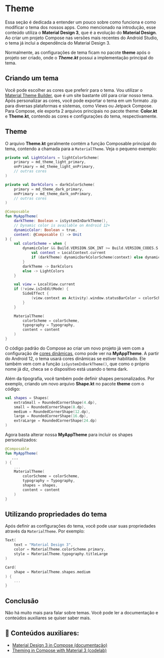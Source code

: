 # Theme

Essa seção é dedicada a entender um pouco sobre como funciona e como modificar o tema dos nossos apps. Como mencionado na introdução, esse conteúdo utiliza o **Material Design 3**, que é a evolução do **Material Design**. Ao criar um projeto Compose nas versões mais recentes do Android Studio, o tema já inclui a dependência do Material Design 3.

Normalmente, as configurações de tema ficam no pacote **theme** após o projeto ser criado, onde o ***Theme.kt*** possui a implementação principal do tema.

## Criando um tema

Você pode escolher as cores que preferir para o tema. Vou utilizar o [Material Theme Builder](https://m3.material.io/theme-builder), que é um site bastante útil para criar nosso tema. Após personalizar as cores, você pode exportar o tema em um formato .zip para diversas plataformas e sistemas, como Views ou Jetpack Compose. Para Compose, ele exporta 2 arquivos principais no pacote theme: **Color.kt** e **Theme.kt**, contendo as cores e configurações do tema, respectivamente.

## Theme

O arquivo **Theme.kt** geralmente contém a função Composable principal do tema, contendo a chamada para a ```MaterialTheme```. Veja o pequeno exemplo:

```kotlin
private val LightColors = lightColorScheme(
    primary = md_theme_light_primary,
    onPrimary = md_theme_light_onPrimary,
    // outras cores
)

private val DarkColors = darkColorScheme(
    primary = md_theme_dark_primary,
    onPrimary = md_theme_dark_onPrimary,
    // outras cores
)

@Composable
fun MyAppTheme(
    darkTheme: Boolean = isSystemInDarkTheme(),
    // Dynamic color is available on Android 12+
    dynamicColor: Boolean = true,
    content: @Composable () -> Unit
) {
    val colorScheme = when {
        dynamicColor && Build.VERSION.SDK_INT >= Build.VERSION_CODES.S -> {
            val context = LocalContext.current
            if (darkTheme) dynamicDarkColorScheme(context) else dynamicLightColorScheme(context)
        }
        darkTheme -> DarkColors
        else -> LightColors
    }

    val view = LocalView.current
    if (!view.isInEditMode) {
        SideEffect {
            (view.context as Activity).window.statusBarColor = colorScheme.primary.toArgb()
        }
    }

    MaterialTheme(
        colorScheme = colorScheme,
        typography = Typography,
        content = content
    )
}
```

O código padrão do Compose ao criar um novo projeto já vem com a configuração de [cores dinâmicas](https://developer.android.com/jetpack/compose/designsystems/material3#dynamic_color_schemes), como pode ver na **MyAppTheme**. A partir do Android 12, o tema usará cores dinâmicas se estiver habilitado. Ele também vem com a função ```isSystemInDarkTheme()```, que como o próprio nome já diz, checa se o dispositivo está usando o tema dark.

Além da tipografia, você também pode definir shapes personalizados. Por exemplo, criando um novo arquivo **Shape.kt** no pacote **theme** com o código:

```kotlin
val shapes = Shapes(
    extraSmall = RoundedCornerShape(4.dp),
    small = RoundedCornerShape(8.dp),
    medium = RoundedCornerShape(12.dp),
    large = RoundedCornerShape(16.dp),
    extraLarge = RoundedCornerShape(24.dp)
)
```

Agora basta alterar nossa **MyAppTheme** para incluir os shapes personalizados:

```kotlin
@Composable
fun MyAppTheme(
   ...
) {
    ...
    MaterialTheme(
        colorScheme = colorScheme,
        typography = Typography,
        shapes = shapes,
        content = content
    )
}
```

## Utilizando propriedades do tema

Após definir as configurações do tema, você pode usar suas propriedades através da ```MaterialTheme```. Por exemplo:

```kotlin
Text(
    text = "Material Design 3",
    color = MaterialTheme.colorScheme.primary,
    style = MaterialTheme.typography.titleLarge
)

Card(
    shape = MaterialTheme.shapes.medium
) {
    ...
}
```

## Conclusão

Não há muito mais para falar sobre temas. Você pode ler a documentação e conteúdos auxiliares se quiser saber mais.

## :link: Conteúdos auxiliares:
- [Material Design 3 in Compose (documentação)](https://developer.android.com/jetpack/compose/designsystems/material3)
-  [Theming in Compose with Material 3 (codelab)](https://developer.android.com/codelabs/jetpack-compose-theming)